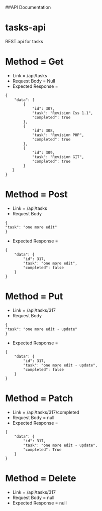 ##API Documentation

# tasks-api
REST api for tasks


# Method = Get
- Link = /api/tasks
- Request Body = Null
- Expected Response = 

```
{
    "data": [
        {
            "id": 307,
            "task": "Revision Css 1.1",
            "completed": true
        },
        {
            "id": 308,
            "task": "Revision PHP",
            "completed": true
        },
        {
            "id": 309,
            "task": "Revision GIT",
            "completed": true
        }
   ]
}
```


# Method = Post
- Link = /api/tasks
- Request Body 
```
{
"task": "one more edit"
}
```
- Expected Response = 
```
{
    "data": {
        "id": 317,
        "task": "one more edit",
        "completed": false
    }
}
```


# Method = Put
- Link = /api/tasks/317
- Request Body 
```
{
"task": "one more edit - update"
}
```
- Expected Response = 
```
{
    "data": {
        "id": 317,
        "task": "one more edit - update",
        "completed": false
    }
}
```

# Method = Patch
- Link = /api/tasks/317/completed
- Request Body = null
- Expected Response = 
```
{
    "data": {
        "id": 317,
        "task": "one more edit - update",
        "completed": True
    }
}
```

# Method = Delete
- Link = /api/tasks/317
- Request Body = null
- Expected Response = null






